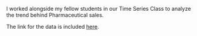 I worked alongside my fellow students in our Time Series Class to analyze the trend behind Pharmaceutical sales. 

The link for the data is included [here](https://www.kaggle.com/milanzdravkovic/pharma-sales-data?select=salesweekly.csv).
